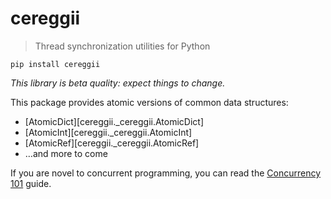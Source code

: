 # cereggii

> Thread synchronization utilities for Python

```shell
pip install cereggii
```

*This library is beta quality: expect things to change.*

This package provides atomic versions of common data structures:

- [AtomicDict][cereggii._cereggii.AtomicDict]
- [AtomicInt][cereggii._cereggii.AtomicInt]
- [AtomicRef][cereggii._cereggii.AtomicRef]
- …and more to come

If you are novel to concurrent programming, you can read the [Concurrency
101](./concurrency-101/index.md) guide.

[//]: # (Along with the Python bindings, you can also find equivalent [C-APIs]&#40;./c-api/...&#41;.)
